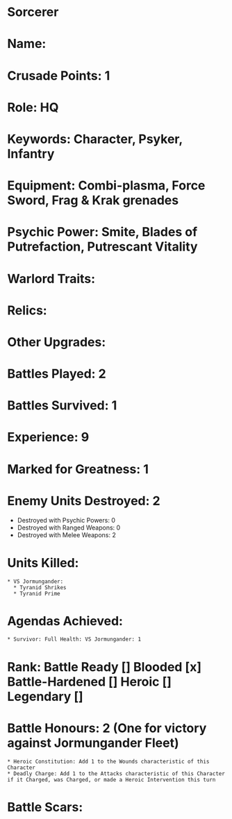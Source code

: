 # Sorcerer

# Name: 
# Crusade Points: 1
# Role: HQ
# Keywords: Character, Psyker, Infantry
# Equipment: Combi-plasma, Force Sword, Frag & Krak grenades
# Psychic Power: Smite, Blades of Putrefaction, Putrescant Vitality
# Warlord Traits:
# Relics:
# Other Upgrades:

# Battles Played: 2
# Battles Survived: 1
# Experience: 9
# Marked for Greatness: 1
# Enemy Units Destroyed: 2
  * Destroyed with Psychic Powers: 0 
  * Destroyed with Ranged Weapons: 0 
  * Destroyed with Melee Weapons: 2
# Units Killed: 
    * VS Jormungander:
      * Tyranid Shrikes
      * Tyranid Prime
# Agendas Achieved:
    * Survivor: Full Health: VS Jormungander: 1 

# Rank: Battle Ready [] Blooded [x] Battle-Hardened [] Heroic [] Legendary []

# Battle Honours: 2 (One for victory against Jormungander Fleet)
    * Heroic Constitution: Add 1 to the Wounds characteristic of this Character
    * Deadly Charge: Add 1 to the Attacks characteristic of this Character if it Charged, was Charged, or made a Heroic Intervention this turn
# Battle Scars: